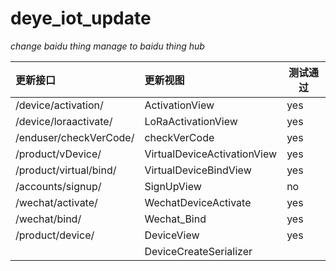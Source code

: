 # deye_iot_update
*change baidu thing manage to baidu thing hub*

|更新接口|更新视图|测试通过|
|:------|:------|------|
|/device/activation/|ActivationView|yes|
|/device/loraactivate/|LoRaActivationView|yes|
|/enduser/checkVerCode/|checkVerCode|yes|
|/product/vDevice/|VirtualDeviceActivationView|yes|
|/product/virtual/bind/|VirtualDeviceBindView|yes|
|/accounts/signup/|SignUpView|no|
|/wechat/activate/|WechatDeviceActivate|yes|
|/wechat/bind/|Wechat_Bind|yes|
|/product/device/|DeviceView|yes|
||DeviceCreateSerializer|
